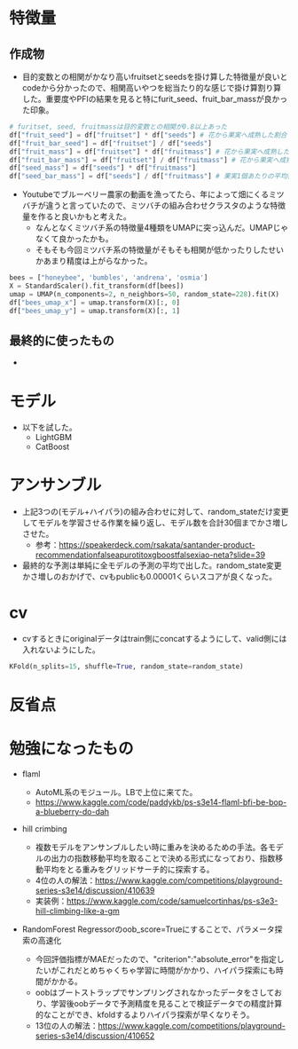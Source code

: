 # 特徴量
## 作成物
- 目的変数との相関がかなり高いfruitsetとseedsを掛け算した特徴量が良いとcodeから分かったので、相関高いやつを総当たり的な感じで掛け算割り算した。重要度やPFIの結果を見ると特にfurit_seed、fruit_bar_massが良かった印象。
```python
# furitset, seed, fruitmassは目的変数との相関が0.8以上あった
df["fruit_seed"] = df["fruitset"] * df["seeds"] # 花から果実へ成熟した割合 * 果実1個あたりの平均種子数
df["fruit_bar_seed"] = df["fruitset"] / df["seeds"] 
df["fruit_mass"] = df["fruitset"] * df["fruitmass"] # 花から果実へ成熟した割合 * 果実1個あたりの平均質量
df["fruit_bar_mass"] = df["fruitset"] / df["fruitmass"] # 花から果実へ成熟した割合 / 果実1個あたりの平均質量(旧seed_fruitmass)
df["seed_mass"] = df["seeds"] * df["fruitmass"] 
df["seed_bar_mass"] = df["seeds"] / df["fruitmass"] # 果実1個あたりの平均種子数 / 果実1個あたりの平均質量
```
- Youtubeでブルーベリー農家の動画を漁ってたら、年によって畑にくるミツバチが違うと言っていたので、ミツバチの組み合わせクラスタのような特徴量を作ると良いかもと考えた。
  - なんとなくミツバチ系の特徴量4種類をUMAPに突っ込んだ。UMAPじゃなくて良かったかも。
  - そもそも今回ミツバチ系の特徴量がそもそも相関が低かったりしたせいかあまり精度は上がらなかった。
```python
bees = ["honeybee", 'bumbles', 'andrena', 'osmia']
X = StandardScaler().fit_transform(df[bees])
umap = UMAP(n_components=2, n_neighbors=50, random_state=228).fit(X)
df["bees_umap_x"] = umap.transform(X)[:, 0]
df["bees_umap_y"] = umap.transform(X)[:, 1]
```
## 最終的に使ったもの
- 

# モデル
- 以下を試した。
  - LightGBM
  - CatBoost

# アンサンブル
- 上記3つの(モデル+ハイパラ)の組み合わせに対して、random_stateだけ変更してモデルを学習させる作業を繰り返し、モデル数を合計30個までかさ増しさせた。
  - 参考：https://speakerdeck.com/rsakata/santander-product-recommendationfalseapurotitoxgboostfalsexiao-neta?slide=39
- 最終的な予測は単純に全モデルの予測の平均で出した。random_state変更かさ増しのおかげで、cvもpublicも0.00001くらいスコアが良くなった。

# cv
- cvするときにoriginalデータはtrain側にconcatするようにして、valid側には入れないようにした。
```python
KFold(n_splits=15, shuffle=True, random_state=random_state)
```

# 反省点

# 勉強になったもの
- flaml
  - AutoML系のモジュール。LBで上位に来てた。
  - https://www.kaggle.com/code/paddykb/ps-s3e14-flaml-bfi-be-bop-a-blueberry-do-dah

- hill crimbing
  - 複数モデルをアンサンブルしたい時に重みを決めるための手法。各モデルの出力の指数移動平均を取ることで決める形式になっており、指数移動平均をとる重みをグリッドサーチ的に探索する。
  - 4位の人の解法：https://www.kaggle.com/competitions/playground-series-s3e14/discussion/410639
  - 実装例：https://www.kaggle.com/code/samuelcortinhas/ps-s3e3-hill-climbing-like-a-gm

- RandomForest Regressorのoob_score=Trueにすることで、パラメータ探索の高速化
  - 今回評価指標がMAEだったので、"criterion":"absolute_error"を指定したいがこれだとめちゃくちゃ学習に時間がかかり、ハイパラ探索にも時間がかかる。
  - oobはブートストラップでサンプリングされなかったデータをさしており、学習後oobデータで予測精度を見ることで検証データでの精度計算的なことができ、kfoldするよりハイパラ探索が早くなりそう。
  - 13位の人の解法：https://www.kaggle.com/competitions/playground-series-s3e14/discussion/410652